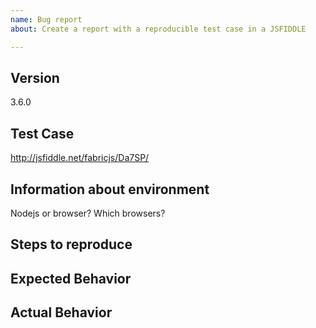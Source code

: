 ```yaml
---
name: Bug report
about: Create a report with a reproducible test case in a JSFIDDLE

---
```


<!-- BUG TEMPLATE -->
## Version
3.6.0

## Test Case
http://jsfiddle.net/fabricjs/Da7SP/

## Information about environment
Nodejs or browser?
Which browsers?

## Steps to reproduce

## Expected Behavior

## Actual Behavior
